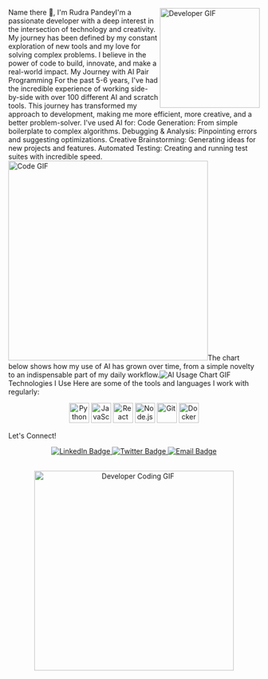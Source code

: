 Name there 👋, I'm Rudra Pandey
​<img src="https://www.google.com/search?q=https://media.giphy.com/media/v1.Y2lkPTc5MGI3NjExM3Npa21lM3c4NmE3bWk2dmh1MWQ4a3NnZjJ2amc4cTRscGtwYXJ6bSZrZXk9cWpqa2l4MHBwMjczdnRrNCZlcD12MV9pbnRlcm5hbF9naWZfYnlfaWQmY3Q9Zw/L8K62gN29vJ3fU6l1N/giphy.gif" width="200" align="right" alt="Developer GIF">
​I'm a passionate developer with a deep interest in the intersection of technology and creativity. My journey has been defined by my constant exploration of new tools and my love for solving complex problems. I believe in the power of code to build, innovate, and make a real-world impact.
​My Journey with AI Pair Programming
​For the past 5-6 years, I've had the incredible experience of working side-by-side with over 100 different AI and scratch tools. This journey has transformed my approach to development, making me more efficient, more creative, and a better problem-solver.
​I've used AI for:
​Code Generation: From simple boilerplate to complex algorithms.
​Debugging & Analysis: Pinpointing errors and suggesting optimizations.
​Creative Brainstorming: Generating ideas for new projects and features.
​Automated Testing: Creating and running test suites with incredible speed.
​<img src="https://www.google.com/search?q=https://media.giphy.com/media/v1.Y2lkPTc5MGI3NjExM2F3cjlncHVjZm12cWlzcHc2dDBhcm53aXNnYWpobXNwOHJodHR4aiZlcD12MV9pbnRlcm5hbF9naWZfYnlfaWQmY3Q9Zw/qgkr6t2z92rYc/giphy.gif" width="400" alt="Code GIF">
​The chart below shows how my use of AI has grown over time, from a simple novelty to an indispensable part of my daily workflow.
​<img src="https://www.google.com/search?q=https://i.imgur.com/gK2T3aR.gif" alt="AI Usage Chart GIF">
​Technologies I Use
​Here are some of the tools and languages I work with regularly:
​<p align="center">
<img src="https://www.google.com/search?q=https://cdn.jsdelivr.net/gh/devicons/devicon/icons/python/python-original.svg" alt="Python" width="40" height="40"/>
<img src="https://www.google.com/search?q=https://cdn.jsdelivr.net/gh/devicons/devicon/icons/javascript/javascript-original.svg" alt="JavaScript" width="40" height="40"/>
<img src="https://www.google.com/search?q=https://cdn.jsdelivr.net/gh/devicons/devicon/icons/react/react-original-wordmark.svg" alt="React" width="40" height="40"/>
<img src="https://www.google.com/search?q=https://cdn.jsdelivr.net/gh/devicons/devicon/icons/nodejs/nodejs-original.svg" alt="Node.js" width="40" height="40"/>
<img src="https://www.google.com/search?q=https://cdn.jsdelivr.net/gh/devicons/devicon/icons/git/git-original.svg" alt="Git" width="40" height="40"/>
<img src="https://www.google.com/search?q=https://cdn.jsdelivr.net/gh/devicons/devicon/icons/docker/docker-plain-wordmark.svg" alt="Docker" width="40" height="40"/>
</p>
​Let's Connect!
​<p align="center">
<a href="https://www.google.com/search?q=https://www.linkedin.com/in/[your-linkedin-username]">
<img src="https://www.google.com/search?q=https://img.shields.io/badge/LinkedIn-0077B5%3Fstyle%3Dfor-the-badge%26logo%3Dlinkedin%26logoColor%3Dwhite" alt="LinkedIn Badge">
</a>
<a href="https://twitter.com/[your-twitter-handle]">
<img src="https://www.google.com/search?q=https://img.shields.io/badge/Twitter-1DA1F2%3Fstyle%3Dfor-the-badge%26logo%3Dtwitter%26logoColor%3Dwhite" alt="Twitter Badge">
</a>
<a href="mailto:[your-email-address]">
<img src="https://www.google.com/search?q=https://img.shields.io/badge/Email-D14836%3Fstyle%3Dfor-the-badge%26logo%3Dgmail%26logoColor%3Dwhite" alt="Email Badge">
</a>
</p>
​<div align="center">
<img src="https://www.google.com/search?q=https://media.giphy.com/media/v1.Y2lkPTc5MGI3NjExMzM2c2Yzc3gwc3p4OHc1MHR6aTV4d2FndmN1ZDR1dTh4Zm1vMnNlYSZlcD12MV9pbnRlcm5hbF9naWZfYnlfaWQmY3Q9Zw/3o7bu3h7b5r5w3y4c/giphy.gif" alt="Developer Coding GIF" width="400">
</div>
